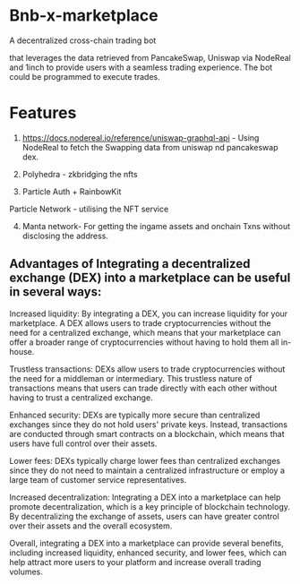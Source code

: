 # Bnb-x-marketplace

 A decentralized cross-chain trading bot 
 
 that leverages the data retrieved from PancakeSwap, Uniswap via  NodeReal and 1inch to provide users with a seamless trading experience. The bot could be programmed to execute trades.

# Features

1. https://docs.nodereal.io/reference/uniswap-graphql-api - Using NodeReal to fetch the Swapping data from uniswap nd pancakeswap dex.

2. Polyhedra - zkbridging the nfts

3. Particle Auth + RainbowKit 

Particle Network - utilising the NFT service

4. Manta network- For getting the ingame assets and onchain Txns without disclosing the address.

##  Advantages of Integrating a decentralized exchange (DEX) into a marketplace can be useful in several ways:

Increased liquidity: By integrating a DEX, you can increase liquidity for your marketplace. A DEX allows users to trade cryptocurrencies without the need for a centralized exchange, which means that your marketplace can offer a broader range of cryptocurrencies without having to hold them all in-house.

Trustless transactions: DEXs allow users to trade cryptocurrencies without the need for a middleman or intermediary. This trustless nature of transactions means that users can trade directly with each other without having to trust a centralized exchange.

Enhanced security: DEXs are typically more secure than centralized exchanges since they do not hold users' private keys. Instead, transactions are conducted through smart contracts on a blockchain, which means that users have full control over their assets.

Lower fees: DEXs typically charge lower fees than centralized exchanges since they do not need to maintain a centralized infrastructure or employ a large team of customer service representatives.

Increased decentralization: Integrating a DEX into a marketplace can help promote decentralization, which is a key principle of blockchain technology. By decentralizing the exchange of assets, users can have greater control over their assets and the overall ecosystem.

Overall, integrating a DEX into a marketplace can provide several benefits, including increased liquidity, enhanced security, and lower fees, which can help attract more users to your platform and increase overall trading volumes.